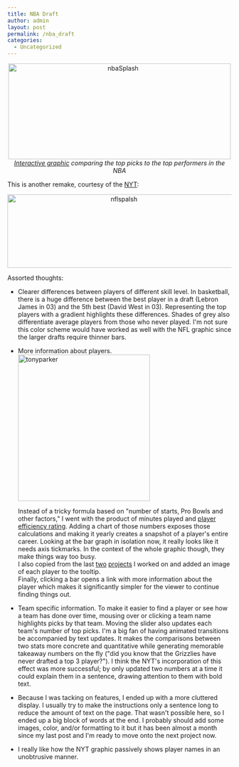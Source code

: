 ```yaml
---
title: NBA Draft
author: admin
layout: post
permalink: /nba_draft
categories:
  - Uncategorized
---
```

<p style="text-align: center;">
  <a href="http://roadtolarissa.com/nba-draft/"><img class="wp-image-266 aligncenter" alt="nbaSplash" src="http://www.roadtolarissa.com/wp-content/uploads/2013/06/nbaSplash.png" width="500" height="215" /><br /> </a><em><a href="http://roadtolarissa.com/nba-draft/">Interactive graphic</a> comparing the top picks to the top performers in the NBA</em>
</p>

<p style="text-align: left;">
  This is another remake, courtesy of the <a href="http://www.nytimes.com/interactive/2013/04/25/sports/football/picking-the-best-in-the-nfl-draft.html?_r=0">NYT</a>:
</p>

<p style="text-align: center;">
  <a href="http://www.nytimes.com/interactive/2013/04/25/sports/football/picking-the-best-in-the-nfl-draft.html?_r=0"><img class=" wp-image-268 aligncenter" alt="nflspalsh" src="http://www.roadtolarissa.com/wp-content/uploads/2013/06/nflspalsh.png" width="508" height="165" /></a>
</p>

<p style="text-align: left;">
  Assorted thoughts:
</p>

*   Clearer differences between players of different skill level. In basketball, there is a huge difference between the best player in a draft (Lebron James in 03) and the 5th best (David West in 03). Representing the top players with a gradient highlights these differences. Shades of grey also differentiate &#x20; average &#x20; players from those who never played. I'm not sure this color scheme would have worked as well with the NFL graphic since the larger drafts require thinner bars.

*   More information about players.  
    [<img class="size-full wp-image-270 aligncenter" alt="tonyparker" src="http://www.roadtolarissa.com/wp-content/uploads/2013/06/tonyparker1.png" width="296" height="329" />][1]  

    Instead of a tricky formula based on "number of starts, Pro Bowls and other factors," I went with the product of minutes played and [player efficiency rating][2]. Adding a chart of those numbers exposes those calculations and making it yearly creates a snapshot of a player's entire career. Looking at the bar graph in isolation now, it really looks like it needs axis tickmarks. In the context of the whole graphic though, they make things way too busy.  
    I also copied from the last [two][3]&#x20;[projects][4] I worked on and added an image of each player to the tooltip.  
    Finally, clicking a bar opens a link with more information about the player which makes it significantly simpler for the viewer to continue finding things out.

*   Team specific information. To make it easier to find a player or see how a team has done over time, mousing over or clicking a team name highlights picks by that team. Moving the slider also updates each team's number of top picks. I'm a big fan of having animated transitions be accompanied by text updates. It makes the comparisons between two stats more concrete and quantitative while generating memorable takeaway numbers on the fly ("did you know that the Grizzlies have never drafted a top 3 player?"). I think the NYT's incorporation of this effect was more successful; by only updated two numbers at a time it could explain them in a sentence, drawing attention to them with bold text.

*   Because I was tacking on features, I ended up with a more cluttered display. I usually try to make the instructions only a sentence long to reduce the amount of text on the page. That wasn't possible here, so I ended up a big block of words at the end. I probably should add some images, color, and/or formatting to it but it has been almost a month since my last post and I'm ready to move onto the next project now.
*   I really like how the NYT graphic passively shows player names in an unobtrusive manner.

 [1]: http://www.roadtolarissa.com/wp-content/uploads/2013/06/tonyparker1.png
 [2]: http://en.wikipedia.org/wiki/Player_Efficiency_Rating
 [3]: http://www.roadtolarissa.com/film-strips/
 [4]: http://roadtolarissa.com/meteors/
